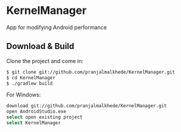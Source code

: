 # KernelManager
App for modifying Android performance

## Download & Build

Clone the project and come in:

``` bash
$ git clone git://github.com/pranjalmalkhede/KernelManager.git
$ cd KernelManager
$ ./gradlew build
```
For Windows:
``` bash
download git://github.com/pranjalmalkhede/KernelManager.git
open AndroidStudio.exe
select open existing project
select KernelManager
```
